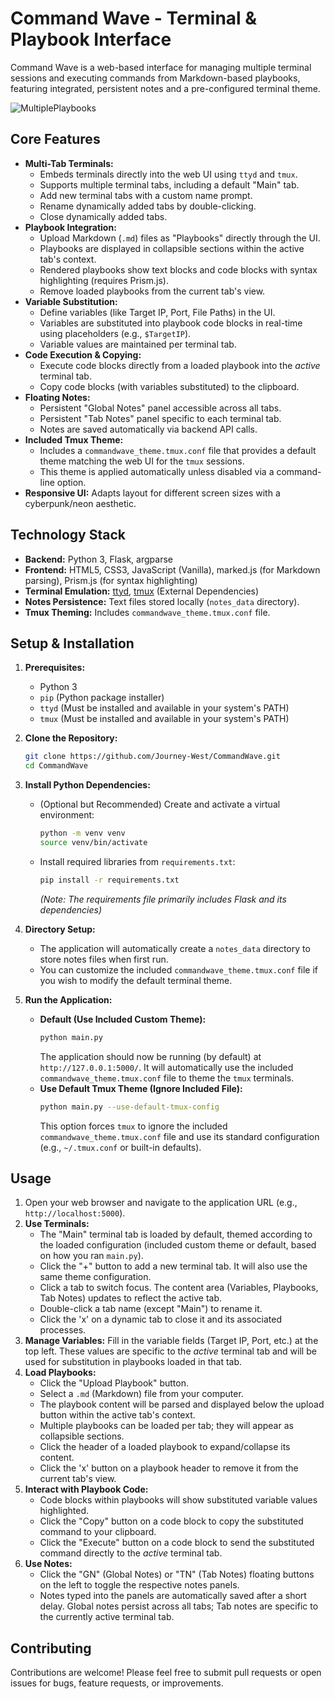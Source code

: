 # Command Wave - Terminal & Playbook Interface

Command Wave is a web-based interface for managing multiple terminal sessions and executing commands from Markdown-based playbooks, featuring integrated, persistent notes and a pre-configured terminal theme.

![MultiplePlaybooks](https://github.com/user-attachments/assets/87d5d725-1c72-4494-98ca-fae96e7ae2ab)

## Core Features

* **Multi-Tab Terminals:**
    * Embeds terminals directly into the web UI using `ttyd` and `tmux`.
    * Supports multiple terminal tabs, including a default "Main" tab.
    * Add new terminal tabs with a custom name prompt.
    * Rename dynamically added tabs by double-clicking.
    * Close dynamically added tabs.
* **Playbook Integration:**
    * Upload Markdown (`.md`) files as "Playbooks" directly through the UI.
    * Playbooks are displayed in collapsible sections within the active tab's context.
    * Rendered playbooks show text blocks and code blocks with syntax highlighting (requires Prism.js).
    * Remove loaded playbooks from the current tab's view.
* **Variable Substitution:**
    * Define variables (like Target IP, Port, File Paths) in the UI.
    * Variables are substituted into playbook code blocks in real-time using placeholders (e.g., `$TargetIP`).
    * Variable values are maintained per terminal tab.
* **Code Execution & Copying:**
    * Execute code blocks directly from a loaded playbook into the *active* terminal tab.
    * Copy code blocks (with variables substituted) to the clipboard.
* **Floating Notes:**
    * Persistent "Global Notes" panel accessible across all tabs.
    * Persistent "Tab Notes" panel specific to each terminal tab.
    * Notes are saved automatically via backend API calls.
* **Included Tmux Theme:**
    * Includes a `commandwave_theme.tmux.conf` file that provides a default theme matching the web UI for the `tmux` sessions.
    * This theme is applied automatically unless disabled via a command-line option.
* **Responsive UI:** Adapts layout for different screen sizes with a cyberpunk/neon aesthetic.

## Technology Stack

* **Backend:** Python 3, Flask, argparse
* **Frontend:** HTML5, CSS3, JavaScript (Vanilla), marked.js (for Markdown parsing), Prism.js (for syntax highlighting)
* **Terminal Emulation:** [ttyd](https://github.com/tsl0922/ttyd), [tmux](https://github.com/tmux/tmux) (External Dependencies)
* **Notes Persistence:** Text files stored locally (`notes_data` directory).
* **Tmux Theming:** Includes `commandwave_theme.tmux.conf` file.

## Setup & Installation

1.  **Prerequisites:**
    * Python 3
    * `pip` (Python package installer)
    * `ttyd` (Must be installed and available in your system's PATH)
    * `tmux` (Must be installed and available in your system's PATH)

2.  **Clone the Repository:**
    ```bash
    git clone https://github.com/Journey-West/CommandWave.git
    cd CommandWave
    ```

3.  **Install Python Dependencies:**
    * (Optional but Recommended) Create and activate a virtual environment:
        ```bash
        python -m venv venv
        source venv/bin/activate
        ```
    * Install required libraries from `requirements.txt`:
        ```bash
        pip install -r requirements.txt
        ```
        *(Note: The requirements file primarily includes Flask and its dependencies)*

4.  **Directory Setup:**
    * The application will automatically create a `notes_data` directory to store notes files when first run.
    * You can customize the included `commandwave_theme.tmux.conf` file if you wish to modify the default terminal theme.

5.  **Run the Application:**
    * **Default (Use Included Custom Theme):**
        ```bash
        python main.py
        ```
        The application should now be running (by default) at `http://127.0.0.1:5000/`. It will automatically use the included `commandwave_theme.tmux.conf` file to theme the `tmux` terminals.
    * **Use Default Tmux Theme (Ignore Included File):**
        ```bash
        python main.py --use-default-tmux-config
        ```
        This option forces `tmux` to ignore the included `commandwave_theme.tmux.conf` file and use its standard configuration (e.g., `~/.tmux.conf` or built-in defaults).

## Usage

1.  Open your web browser and navigate to the application URL (e.g., `http://localhost:5000`).
2.  **Use Terminals:**
    * The "Main" terminal tab is loaded by default, themed according to the loaded configuration (included custom theme or default, based on how you ran `main.py`).
    * Click the "+" button to add a new terminal tab. It will also use the same theme configuration.
    * Click a tab to switch focus. The content area (Variables, Playbooks, Tab Notes) updates to reflect the active tab.
    * Double-click a tab name (except "Main") to rename it.
    * Click the 'x' on a dynamic tab to close it and its associated processes.
3.  **Manage Variables:** Fill in the variable fields (Target IP, Port, etc.) at the top left. These values are specific to the *active* terminal tab and will be used for substitution in playbooks loaded in that tab.
4.  **Load Playbooks:**
    * Click the "Upload Playbook" button.
    * Select a `.md` (Markdown) file from your computer.
    * The playbook content will be parsed and displayed below the upload button within the active tab's context.
    * Multiple playbooks can be loaded per tab; they will appear as collapsible sections.
    * Click the header of a loaded playbook to expand/collapse its content.
    * Click the 'x' button on a playbook header to remove it from the current tab's view.
5.  **Interact with Playbook Code:**
    * Code blocks within playbooks will show substituted variable values highlighted.
    * Click the "Copy" button on a code block to copy the substituted command to your clipboard.
    * Click the "Execute" button on a code block to send the substituted command directly to the *active* terminal tab.
6.  **Use Notes:**
    * Click the "GN" (Global Notes) or "TN" (Tab Notes) floating buttons on the left to toggle the respective notes panels.
    * Notes typed into the panels are automatically saved after a short delay. Global notes persist across all tabs; Tab notes are specific to the currently active terminal tab.

## Contributing

Contributions are welcome! Please feel free to submit pull requests or open issues for bugs, feature requests, or improvements.
